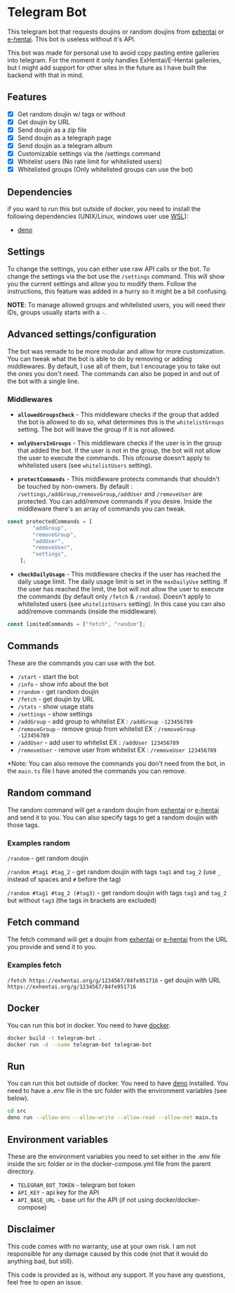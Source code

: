 # Telegram Bot

This telegram bot that requests doujins or random doujins from [exhentai](https://exhentai.org/) or [e-hentai](https://e-hentai.org). This bot is useless without it's API.

This bot was made for personal use to avoid copy pasting entire galleries into telegram. For the moment it only handles ExHentai/E-Hentai galleries, but I might add support for other sites in the future as I have built the backend with that in mind.

## Features

- [x] Get random doujin w/ tags or without
- [x] Get doujin by URL
- [x] Send doujin as a zip file
- [x] Send doujin as a telegraph page
- [x] Send doujin as a telegram album
- [x] Customizable settings via the /settings command
- [x] Whitelist users (No rate limit for whitelisted users)
- [x] Whitelisted groups (Only whitelisted groups can use the bot)

## Dependencies

if you want to run this bot outside of docker, you need to install the following dependencies (UNIX/Linux, windows user use [WSL](https://learn.microsoft.com/en-us/windows/wsl/install)):

- [deno](https://deno.land/)

## Settings

To change the settings, you can either use raw API calls or the bot. To change the settings via the bot use the `/settings` command. This will show you the current settings and allow you to modify them. Follow the instructions, this feature was added in a hurry so it might be a bit confusing.

**NOTE**: To manage allowed groups and whitelisted users, you will need their IDs, groups usually starts with a `-`.

## Advanced settings/configuration

The bot was remade to be more modular and allow for more customization. You can tweak what the bot is able to do by removing or adding middlewares. By default, I use all of them, but I encourage you to take out the ones you don't need. The commands can also be poped in and out of the bot with a single line.

### Middlewares

- **`allowedGroupsCheck`** - This middleware checks if the group that added the bot is allowed to do so, what determines this is the `whitelistGroups` setting. The bot will leave the group if it is not allowed.

- **`onlyUsersInGroups`** - This middleware checks if the user is in the group that added the bot. If the user is not in the group, the bot will not allow the user to execute the commands. This ofcourse doesn't apply to whitelisted users (see `whitelistUsers` setting).

- **`protectCommands`** - This middleware protects commands that shouldn't be touched by non-owners. By default : `/settings`,`/addGroup`,`/removeGroup`,`/addUser` and `/removeUser` are protected. You can add/remove commands if you desire. Inside the middleware there's an array of commands you can tweak.

```ts
const protectedCommands = [
        "addGroup",
        "removeGroup",
        "addUser",
        "removeUser",
        "settings",
    ];
```

- **`checkDailyUsage`** - This middleware checks if the user has reached the daily usage limit. The daily usage limit is set in the `maxDailyUse` setting. If the user has reached the limit, the bot will not allow the user to execute the commands (by default only `/fetch` & `/random`). Doesn't apply to whitelisted users (see `whitelistUsers` setting). In this case you can also add/remove commands (inside the middleware).

```ts
const limitedCommands = ["fetch", "random"];
```

## Commands

These are the commands you can use with the bot.

- `/start` - start the bot 
- `/info` - show info about the bot
- `/random` - get random doujin
- `/fetch` - get doujin by URL
- `/stats` - show usage stats
- `/settings` - show settings
- `/addGroup` - add group to whitelist EX : `/addGroup -123456789`
- `/removeGroup` - remove group from whitelist EX : `/removeGroup -123456789`
- `/addUser` - add user to whitelist EX : `/addUser 123456789`
- `/removeUser` - remove user from whitelist EX : `/removeUser 123456789`

*Note: You can also remove the commands you don't need from the bot, in the `main.ts` file I have anoted the commands you can remove.

## Random command

The random command will get a random doujin from [exhentai](https://exhentai.org/) or [e-hentai](https://e-hentai.org) and send it to you. You can also specify tags to get a random doujin with those tags.

### Examples random

`/random` - get random doujin

`/random #tag1 #tag_2` - get random doujin with tags `tag1` and `tag_2` (use `_` instead of spaces and `#` before the tag)

`/random #tag1 #tag_2 (#tag3)` - get random doujin with tags `tag1` and `tag_2` but without `tag3` (the tags in brackets are excluded)

## Fetch command

The fetch command will get a doujin from [exhentai](https://exhentai.org/) or [e-hentai](https://e-hentai.org) from the URL you provide and send it to you.

### Examples fetch

`/fetch https://exhentai.org/g/1234567/84fe951716` - get doujin with URL `https://exhentai.org/g/1234567/84fe951716`

## Docker

You can run this bot in docker. You need to have [docker](https://www.docker.com/).

```bash
docker build -t telegram-bot .
docker run -d --name telegram-bot telegram-bot
```

## Run

You can run this bot outside of docker. You need to have [deno](https://deno.land/) installed. You need to have a .env file in the src folder with the environment variables (see below).

```bash
cd src
deno run --allow-env --allow-write --allow-read --allow-net main.ts
```

## Environment variables

These are the environment variables you need to set either in the .env file inside the src folder or in the docker-compose.yml file from the parent directory.

- `TELEGRAM_BOT_TOKEN` - telegram bot token
- `API_KEY` - api key for the API
- `API_BASE_URL` - base url for the API (if not using docker/docker-compose)

## Disclaimer

This code comes with no warranty, use at your own risk. I am not responsible for any damage caused by this code (not that it would do anything bad, but still).

This code is provided as is, without any support. If you have any questions, feel free to open an issue.
